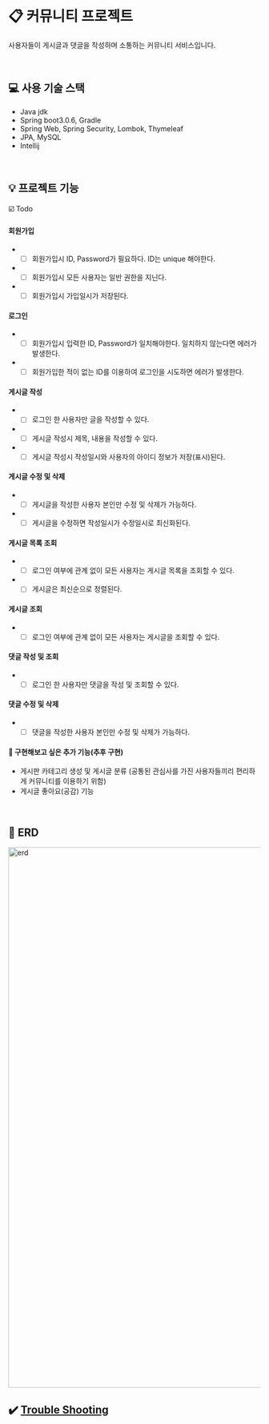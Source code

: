 # :clipboard: 커뮤니티 프로젝트
사용자들이 게시글과 댓글을 작성하며 소통하는 커뮤니티 서비스입니다.

</br>

## 💻 사용 기술 스택
- Java jdk
- Spring boot3.0.6, Gradle
- Spring Web, Spring Security, Lombok, Thymeleaf
- JPA, MySQL
- Intellij

</br>

## 💡 프로젝트 기능
☑️ Todo
#### 회원가입
* -[ ] 회원가입시 ID, Password가 필요하다. ID는 unique 해야한다.
* -[ ] 회원가입시 모든 사용자는 일반 권한을 지닌다. 
* -[ ] 회원가입시 가입일시가 저장된다.

#### 로그인
* -[ ] 회원가입시 입력한 ID, Password가 일치해야한다. 일치하지 않는다면 에러가 발생한다.
* -[ ] 회원가입한 적이 없는 ID를 이용하여 로그인을 시도하면 에러가 발생한다.

#### 게시글 작성
* -[ ] 로그인 한 사용자만 글을 작성할 수 있다.
* -[ ] 게시글 작성시 제목, 내용을 작성할 수 있다.
* -[ ] 게시글 작성시 작성일시와 사용자의 아이디 정보가 저장(표시)된다.

#### 게시글 수정 및 삭제
* -[ ] 게시글을 작성한 사용자 본인만 수정 및 삭제가 가능하다.
* -[ ] 게시글을 수정하면 작성일시가 수정일시로 최신화된다.

#### 게시글 목록 조회
* -[ ] 로그인 여부에 관계 없이 모든 사용자는 게시글 목록을 조회할 수 있다.
* -[ ] 게시글은 최신순으로 정렬된다.

#### 게시글 조회
* -[ ] 로그인 여부에 관계 없이 모든 사용자는 게시글을 조회할 수 있다.

#### 댓글 작성 및 조회
* -[ ] 로그인 한 사용자만 댓글을 작성 및 조회할 수 있다.

#### 댓글 수정 및 삭제
* -[ ] 댓글을 작성한 사용자 본인만 수정 및 삭제가 가능하다.

#### 🌱 구현해보고 싶은 추가 기능(추후 구현)
- 게시판 카테고리 생성 및 게시글 분류 (공통된 관심사를 가진 사용자들끼리 편리하게 커뮤니티를 이용하기 위함)
- 게시글 좋아요(공감) 기능

</br>

## 🔗 ERD
<img width="1080" alt="erd" src="https://user-images.githubusercontent.com/121335941/236657541-0ea1995b-bb06-4de1-b916-d9c292917782.png">

## ✔️ [Trouble Shooting](https://github.com/srh0820/community/blob/main/Trouble_Shooting.md)

